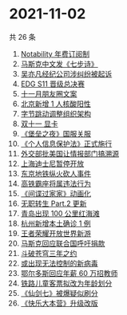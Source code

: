 # 2021-11-02

共 26 条

<!-- BEGIN -->
<!-- 最后更新时间 Tue Nov 02 2021 14:16:06 GMT+0800 (China Standard Time) -->

1. [Notability 年费订阅制](https://www.zhihu.com/search?q=notability)
1. [马斯克中文发《七步诗》](https://www.zhihu.com/search?q=马斯克)
1. [吴亦凡经纪公司涉纠纷被起诉](https://www.zhihu.com/search?q=吴亦凡)
1. [EDG S11 晋级总决赛](https://www.zhihu.com/search?q=edg)
1. [十一月朋友圈文案](https://www.zhihu.com/search?q=十一月)
1. [北京新增 1 人核酸阳性](https://www.zhihu.com/search?q=北京疫情)
1. [字节跳动调整组织架构](https://www.zhihu.com/search?q=字节跳动)
1. [双十一 显卡](https://www.zhihu.com/search?q=显卡)
1. [《堡垒之夜》国服关服](https://www.zhihu.com/search?q=堡垒之夜)
1. [《个人信息保护法》正式施行](https://www.zhihu.com/search?q=个人信息保护法)
1. [外交部批美国让情报部门搞溯源](https://www.zhihu.com/search?q=新冠病毒溯源报告)
1. [上海迪士尼暂停开放](https://www.zhihu.com/search?q=上海迪士尼)
1. [东京地铁纵火砍人事件](https://www.zhihu.com/search?q=东京地铁)
1. [高铁霸座将属违法行为](https://www.zhihu.com/search?q=高铁霸座)
1. [《间谍过家家》动画化](https://www.zhihu.com/search?q=间谍过家家)
1. [无职转生 Part.2 更新](https://www.zhihu.com/search?q=无职转生)
1. [青岛出现 100 公里红海滩](https://www.zhihu.com/search?q=青岛红海滩)
1. [杭州新增本土确诊 1 例](https://www.zhihu.com/search?q=杭州疫情)
1. [王者荣耀开放世界新游](https://www.zhihu.com/search?q=王者荣耀世界)
1. [马斯克回应联合国呼吁捐款](https://www.zhihu.com/search?q=马斯克)
1. [斗破苍穹三年之约](https://www.zhihu.com/search?q=斗破苍穹特别篇3)
1. [或出现无法控制的新病毒](https://www.zhihu.com/search?q=新病毒)
1. [鄂尔多斯回应年薪 60 万招教师](https://www.zhihu.com/search?q=年薪60万招教师)
1. [铁路儿童客票拟改为年龄划分](https://www.zhihu.com/search?q=儿童客票)
1. [《仙剑七》被爆疑似刷分](https://www.zhihu.com/search?q=仙剑七)
1. [《快乐大本营》升级改版](https://www.zhihu.com/search?q=快乐大本营)

<!-- END -->
